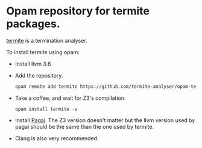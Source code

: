 Opam repository for termite packages.
========

[termite][termite] is a termination analyser.

To install termite using opam:

- Install llvm 3.6

- Add the repository.
  ```sh
  opam remote add termite https://github.com/termite-analyser/opam-termite.git
  ```

- Take a coffee, and wait for Z3's compilation.
  ```
  opam install termite -v
  ```

- Install [Pagai](http://pagai.forge.imag.fr/). The Z3 version doesn't matter but the llvm version used by pagai should be the same than the one used by termite.

- Clang is also very recommended.


[termite]: https://termite-analyser.github.io/

